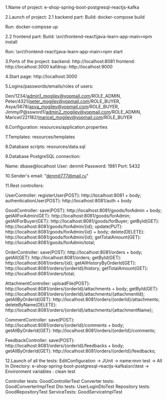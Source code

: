 1.Name of project: e-shop-spring-boot-postgresql-reactjs-kafka

2.Launch of project:
2.1 backend part:
Build:
docker-compose build

Run:
docker-compose up

2.2 frontend part:
Build:
\src\frontend-react\java-learn-app-main>npm install

Run:
\src\frontend-react\java-learn-app-main>npm start

3.Ports of the project:
backend: http://localhost:8081
frontend: http://localhost:3000
kafdrop: http://localhost:9000

4.Start page: http://localhost:3000

5.Logins/passwords/emails/roles of users:

Den/1234/admin1_mogilev@yopmail.com/ROLE_ADMIN,
Peter/4321/peter_mogilev@yopmail.com/ROLE_BUYER,
Asya/5678/asya_mogilev@yopmail.com/ROLE_BUYER,
Jimmy/P@ssword1/admin2_mogilev@yopmail.com/ROLE_ADMIN,
Maricel/221182/maricel_mogilev@yopmail.com/ROLE_BUYER

6.Configuration: resources/application.properties

7.Templates: resources/templates

8.Database scripts: resources/data.sql

9.Database PostgreSQL connection:

Name: dbase@localhost 
User: denmit 
Password: 1981 
Port: 5432

10.Sender's email: "denmit777@mail.ru"

11.Rest controllers:

UserController:
registerUser(POST): http://localhost:8081 + body;
authenticationUser(POST): http://localhost:8081/auth + body

GoodController:
save(POST): http://localhost:8081/goods/forAdmin + body;
getAllForAdmin(GET): http://localhost:8081/goods/forAdmin;
getAllForBuyer(GET): http://localhost:8081/goods/forBuyer;
getById(GET): http://localhost:8081/goods/forAdmin/{id};
update(PUT): http://localhost:8081/goods/forAdmin/{id} + body;
delete(DELETE): http://localhost:8081/goods/forAdmin/{id};
getTotalAmount(GET): http://localhost:8081/goods/forAdmin/total;

OrderController:
save(POST): http://localhost:8081/orders + body;
getAll(GET): http://localhost:8081/orders;
getById(GET): http://localhost:8081/orders/{id};
getAllHistoryByOrderId(GET): http://localhost:8081/orders/{orderId}/history;
getTotalAmount(GET): http://localhost:8081/orders/total;

AttachmentController:
uploadFile(POST): http://localhost:8081/orders/{orderId}/attachments + body;
getById(GET): http://localhost:8081/orders/{orderId}/attachments/{attachmentId};
getAllByOrderId(GET): http://localhost:8081/orders/{orderId}/attachments;
deleteByName(DELETE): http://localhost:8081/orders/{orderId}/attachments/{attachmentName};

CommentController:
save(POST): http://localhost:8081/orders/{orderId}/comments + body;
getAllByOrderId(GET): http://localhost:8081/orders/{orderId}/comments;

FeedbackController:
save(POST): http://localhost:8081/orders/{orderId}/feedbacks + body;
getAllByOrderId(GET): http://localhost:8081/orders/{orderId}/feedbacks;

12.Launch of all the tests:
EditConfiguration -> JUnit -> name:mvn test -> All In Directory: e-shop-spring-boot-postgresql-reactjs-kafka\src\test ->
Environment variables : clean test

Controller tests: GoodControllerTest
Converter tests: GoodConverterImplTest
Dto tests: UserLoginDtoTest
Repository tests: GoodRepositoryTest
ServiceTests: GoodServiceImplTest

